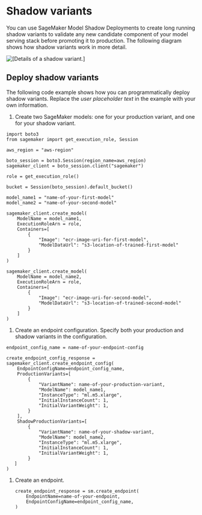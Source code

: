 # Shadow variants<a name="model-shadow-deployment"></a>

 You can use SageMaker Model Shadow Deployments to create long running shadow variants to validate any new candidate component of your model serving stack before promoting it to production\. The following diagram shows how shadow variants work in more detail\. 

![\[Details of a shadow variant.\]](http://docs.aws.amazon.com/sagemaker/latest/dg/images/juxtaposer/shadow-variant.png)

## Deploy shadow variants<a name="model-shadow-deployment-deploy"></a>

 The following code example shows how you can programmatically deploy shadow variants\. Replace the *user placeholder text* in the example with your own information\. 

1.  Create two SageMaker models: one for your production variant, and one for your shadow variant\. 

   ```
   import boto3
   from sagemaker import get_execution_role, Session
                   
   aws_region = "aws-region"
   
   boto_session = boto3.Session(region_name=aws_region)
   sagemaker_client = boto_session.client("sagemaker")
   
   role = get_execution_role()
   
   bucket = Session(boto_session).default_bucket()
   
   model_name1 = "name-of-your-first-model"
   model_name2 = "name-of-your-second-model"
   
   sagemaker_client.create_model(
       ModelName = model_name1,
       ExecutionRoleArn = role,
       Containers=[
           {
               "Image": "ecr-image-uri-for-first-model",
               "ModelDataUrl": "s3-location-of-trained-first-model" 
           }
       ]
   )
   
   sagemaker_client.create_model(
       ModelName = model_name2,
       ExecutionRoleArn = role,
       Containers=[
           {
               "Image": "ecr-image-uri-for-second-model",
               "ModelDataUrl": "s3-location-of-trained-second-model" 
           }
       ]
   )
   ```

1.  Create an endpoint configuration\. Specify both your production and shadow variants in the configuration\. 

   ```
   endpoint_config_name = name-of-your-endpoint-config
   
   create_endpoint_config_response = sagemaker_client.create_endpoint_config(
       EndpointConfigName=endpoint_config_name,
       ProductionVariants=[
           {
               "VariantName": name-of-your-production-variant,
               "ModelName": model_name1,
               "InstanceType": "ml.m5.xlarge",
               "InitialInstanceCount": 1,
               "InitialVariantWeight": 1,
           }
       ],
       ShadowProductionVariants=[
           {
               "VariantName": name-of-your-shadow-variant,
               "ModelName": model_name2,
               "InstanceType": "ml.m5.xlarge",
               "InitialInstanceCount": 1,
               "InitialVariantWeight": 1,
           }
      ]
   )
   ```

1. Create an endpoint\.

   ```
   create_endpoint_response = sm.create_endpoint(
       EndpointName=name-of-your-endpoint,
       EndpointConfigName=endpoint_config_name,
   )
   ```